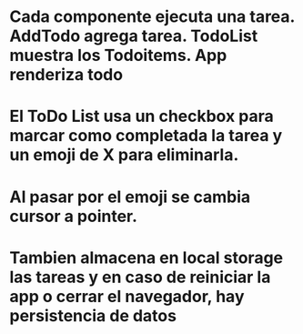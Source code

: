 # Cada componente ejecuta una tarea. AddTodo agrega tarea. TodoList muestra los Todoitems. App renderiza todo
# El ToDo List usa un checkbox para marcar como completada la tarea y un emoji de X para eliminarla. 
# Al pasar por el emoji se cambia cursor a pointer. 
# Tambien almacena en local storage las tareas y en caso de reiniciar la app o cerrar el navegador, hay persistencia de datos
